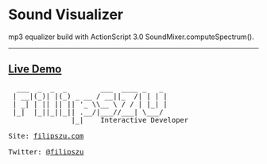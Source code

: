 Sound Visualizer
===
mp3 equalizer build with ActionScript 3.0 SoundMixer.computeSpectrum().
***
[Live Demo](http://filipszu.com/demo/Sound_Visualizer/)
---
<pre>
  ___  _  _  _        ___  ____ _   _ 
 | __|(_)| |(_) _ __ / __||_  /| | | |
 | _| | || || || '_ \\__ \ / / | |_| |
 |_|  |_||_||_|| .__/|___//___| \___/ 
               |_|    Interactive Developer

Site: <a href="http://www.filipszu.com/" title="Click to go to FilipSZU's homesite!">filipszu.com</a>

Twitter: <a href="https://twitter.com/filipszu" title="Click to go to FilipSZU's Twitter!">@filipszu</a>
</pre>

